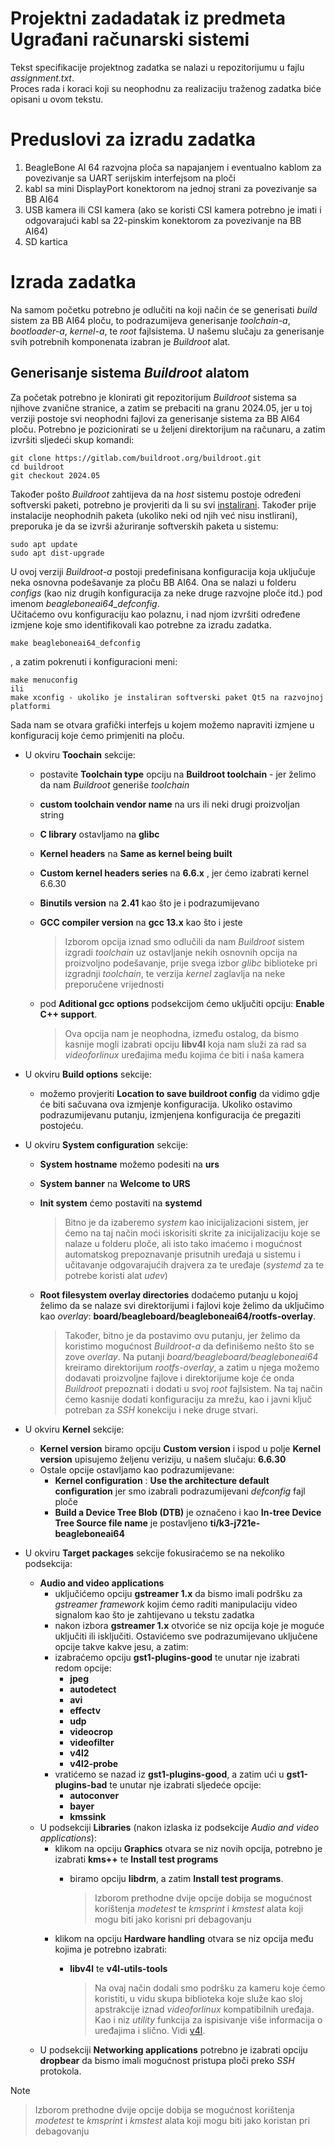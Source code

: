 # Projektni zadadatak iz predmeta Ugrađani računarski sistemi

Tekst specifikacije projektnog zadatka se nalazi u repozitorijumu u fajlu *assignment.txt*.  
Proces rada i koraci koji su neophodnu za realizaciju traženog zadatka biće opisani u ovom tekstu.

# Preduslovi za izradu zadatka
1. BeagleBone AI 64 razvojna ploča sa napajanjem i eventualno kablom za povezivanje sa UART serijskim interfejsom na ploči
2. kabl sa mini DisplayPort konektorom na jednoj strani za povezivanje sa BB AI64
3. USB kamera ili CSI kamera (ako se koristi CSI kamera potrebno je imati i odgovarajući kabl sa 22-pinskim konektorom za povezivanje na BB AI64)
4. SD kartica

# Izrada zadatka
Na samom početku potrebno je odlučiti na koji način će se generisati *build* sistem za BB AI64 ploču, to podrazumijeva generisanje *toolchain-a*, *bootloader-a*, *kernel-a*, te *root* fajlsistema. U našemu slučaju za generisanje svih potrebnih komponenata izabran je *Buildroot* alat. 

## Generisanje sistema *Buildroot* alatom
Za početak potrebno je klonirati git repozitorijum *Buildroot* sistema sa njihove zvanične stranice, a zatim se prebaciti na granu 2024.05, jer u toj verziji postoje svi neophodni fajlovi za generisanje sistema za BB AI64 ploču. Potrebno je pozicionirati se u željeni direktorijum na računaru, a zatim izvršiti sljedeći skup komandi: 

```
git clone https://gitlab.com/buildroot.org/buildroot.git
cd buildroot
git checkout 2024.05
```
Također pošto *Buildroot* zahtijeva da na *host* sistemu postoje određeni softverski paketi, potrebno je provjeriti da li su svi [instalirani](https://buildroot.org/downloads/manual/manual.html#requirement-mandatory). Također prije instalacije neophodnih paketa (ukoliko neki od njih već nisu instlirani), preporuka je da se izvrši ažuriranje softverskih paketa u sistemu:

```
sudo apt update
sudo apt dist-upgrade
```

U ovoj verziji *Buildroot-a* postoji predefinisana konfiguracija koja uključuje neka osnovna podešavanje za ploču BB AI64. Ona se nalazi u folderu *configs* (kao niz drugih konfiguracija za neke druge razvojne ploče itd.) pod imenom *beagleboneai64_defconfig*.  
Učitaćemo ovu konfiguraciju kao polaznu, i nad njom izvršiti određene izmjene koje smo identifikovali kao potrebne za izradu zadatka.

```
make beagleboneai64_defconfig
```
, a zatim pokrenuti i konfiguracioni meni: 

```
make menuconfig
ili
make xconfig - ukoliko je instaliran softverski paket Qt5 na razvojnoj platformi 
```

Sada nam se otvara grafički interfejs u kojem možemo napraviti izmjene u konfiguracij koje ćemo primjeniti na ploču. 

- U okviru **Toochain** sekcije:
  - postavite **Toolchain type** opciju na **Buildroot toolchain** - jer želimo da nam *Buildroot* generiše *toolchain*
   - **custom toolchain vendor name** na urs ili neki drugi proizvoljan string
   - **C library** ostavljamo na **glibc**
   - **Kernel headers** na **Same as kernel being built**
   - **Custom kernel headers series** na **6.6.x** , jer ćemo izabrati kernel 6.6.30
   - **Binutils version** na **2.41** kao što je i podrazumijevano
   - **GCC compiler version** na **gcc 13.x** kao što i jeste

     > Izborom opcija iznad smo odlučili da nam *Buildroot* sistem izgradi *toolchain* uz ostavljanje nekih osnovnih opcija na proizvoljno podešavanje, prije svega izbor *glibc* biblioteke pri izgradnji *toolchain*, te verzija *kernel* zaglavlja na neke preporučene vrijednosti

   - pod **Aditional gcc options** podsekcijom ćemo uključiti opciju: **Enable C++ support**.
     
      > Ova opcija nam je neophodna, između ostalog, da bismo kasnije mogli izabrati opciju **libv4l** koja nam služi za rad sa *videoforlinux* uređajima među kojima će biti i naša kamera
     
- U okviru **Build options** sekcije:
  - možemo provjeriti **Location to save buildroot config** da vidimo gdje će biti sačuvana ova izmjenje konfiguracija. Ukoliko ostavimo podrazumijevanu putanju, izmjenjena konfiguracija će pregaziti postojeću.
- U okviru **System configuration** sekcije:
    - **System hostname** možemo podesiti na **urs**
    - **System banner** na **Welcome to URS**
    - **Init system** ćemo postaviti na **systemd**

      > Bitno je da izaberemo *system* kao inicijalizacioni sistem, jer ćemo na taj način moći iskorisiti skrite za inicijalizaciju koje se nalaze u folderu ploče, ali isto tako imaćemo i mogućnost automatskog prepoznavanje prisutnih uređaja u sistemu i učitavanje odgovarajućih drajvera za te uređaje (*systemd* za te potrebe koristi alat *udev*)
      >  
    - **Root filesystem overlay directories** dodaćemo putanju u kojoj želimo da se nalaze svi direktorijumi i fajlovi koje želimo da uključimo kao   *overlay*: **board/beagleboard/beagleboneai64/rootfs-overlay**.
 
      > Također, bitno je da postavimo ovu putanju, jer želimo da koristimo mogućnost *Buildroot-a* da definišemo nešto što se zove *overlay*. Na putanji *board/beagleboard/beagleboneai64* kreiramo direktorijum *rootfs-overlay*, a zatim u njega možemo dodavati proizvoljne fajlove i direktorijume koje će onda *Buildroot* prepoznati i dodati u svoj *root* fajlsistem. Na taj način ćemo kasnije dodati konfiguraciju za mrežu, kao i javni ključ potreban za *SSH* konekciju i neke druge stvari.
      > 
- U okviru **Kernel** sekcije:
    - **Kernel version** biramo opciju **Custom version** i ispod u polje **Kernel version** upisujemo željenu veriziju, u našem slučaju: **6.6.30**
    - Ostale opcije ostavljamo kao podrazumijevane:
      - **Kernel configuration** : **Use the architecture default configuration** jer smo izabrali podrazumijevani *defconfig* fajl ploče
      - **Build a Device Tree Blob (DTB)** je označeno i kao **In-tree Device Tree Source file name** je postavljeno **ti/k3-j721e-beagleboneai64** 
- U okviru **Target packages** sekcije fokusiraćemo se na nekoliko podsekcija:
  -   **Audio and video applications**
      - uključićemo opciju **gstreamer 1.x** da bismo imali podršku za *gstreamer framework* kojim ćemo raditi manipulaciju video signalom kao što je zahtijevano u tekstu zadatka
      -   nakon izbora **gstreamer 1.x** otvoriće se niz opcija koje je moguće uključiti ili isključiti. Ostavićemo sve podrazumijevano uključene opcije takve kakve jesu, a zatim:
      -   izabraćemo opciju **gst1-plugins-good** te unutar nje izabrati redom opcije:
          -   **jpeg**
          -   **autodetect**
          -   **avi**
          -   **effectv**
          -   **udp**
          -   **videocrop**
          -   **videofilter**
          -   **v4l2**
          -   **v4l2-probe**
      - vratićemo se nazad iz **gst1-plugins-good**, a zatim ući u **gst1-plugins-bad** te unutar nje izabrati sljedeće opcije:
          - **autoconver**
          - **bayer**
          - **kmssink**
  - U podsekciji **Libraries** (nakon izlaska iz podsekcije *Audio and video applications*):
      - klikom na opciju **Graphics** otvara se niz novih opcija, potrebno je izabrati **kms++** te **Install test programs**
          - biramo opciju **libdrm**, a zatim **Install test programs**.
            
            > 
            > Izborom prethodne dvije opcije dobija se mogućnost korištenja *modetest*  te *kmsprint* i *kmstest* alata koji mogu biti jako korisni pri debagovanju
      - klikom na opciju **Hardware handling** otvara se niz opcija među kojima je potrebno  izabrati:
          - **libv4l** te **v4l-utils-tools**

            > Na ovaj način dodali smo podršku za kameru koje ćemo koristiti, u vidu skupa biblioteka koje služe kao sloj apstrakcije iznad *videoforlinux* kompatibilnih uređaja. Kao i niz *utility* funkcija za ispisivanje više informacija o uređajima i slično. Vidi [v4l](https://medium.com/@deepeshdeepakdd2/v4l-a-complete-practical-tutorial-c520f097b590).
   - U podsekciji **Networking applications** potrebno je izabrati opciju **dropbear** da bismo imali mogućnost pristupa ploči preko *SSH* protokola. 

> [!NOTE]
> > Izborom prethodne dvije opcije dobija se mogućnost korištenja *modetest*  te *kmsprint* i *kmstest* alata koji mogu biti jako koristan pri debagovanju    





